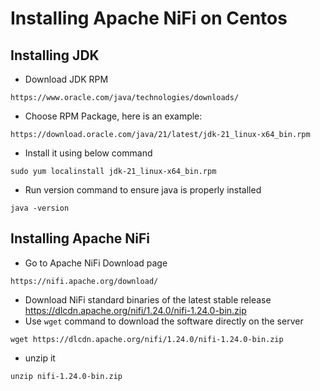 # Installing Apache NiFi on Centos

## Installing JDK
- Download JDK RPM
```
https://www.oracle.com/java/technologies/downloads/
```
- Choose RPM Package, here is an example:
```
https://download.oracle.com/java/21/latest/jdk-21_linux-x64_bin.rpm
```
- Install it using below command
```
sudo yum localinstall jdk-21_linux-x64_bin.rpm
```
- Run version command to ensure java is properly installed
```
java -version
```

## Installing Apache NiFi
- Go to Apache NiFi Download page
```
https://nifi.apache.org/download/
```
- Download NiFi standard binaries of the latest stable release
https://dlcdn.apache.org/nifi/1.24.0/nifi-1.24.0-bin.zip
- Use `wget` command to download the software directly on the server
```
wget https://dlcdn.apache.org/nifi/1.24.0/nifi-1.24.0-bin.zip
```
- unzip it
```
unzip nifi-1.24.0-bin.zip
```
